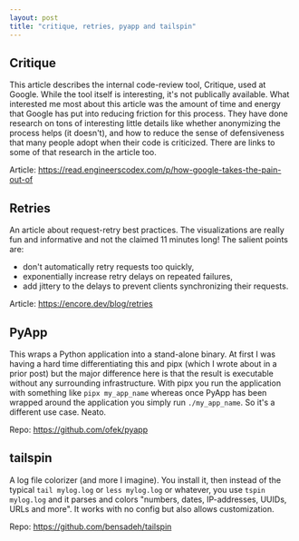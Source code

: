 ```yaml
---
layout: post
title: "critique, retries, pyapp and tailspin"
---
```


## Critique 

This article describes the internal code-review tool, Critique, used at Google. While the tool itself is interesting, it's not publically available. What interested me most about this article was the amount of time and energy that Google has put into reducing friction for this process. They have done research on tons of interesting little details like whether anonymizing the process helps (it doesn't), and how to reduce the sense of defensiveness that many people adopt when their code is criticized. There are links to some of that research in the article too.

Article: <https://read.engineerscodex.com/p/how-google-takes-the-pain-out-of>

## Retries

An article about request-retry best practices. The visualizations are really fun and informative and not the claimed 11 minutes long! The salient points are:

- don't automatically retry requests too quickly,
- exponentially increase retry delays on repeated failures,
- add jittery to the delays to prevent clients synchronizing their requests.

Article: <https://encore.dev/blog/retries>

## PyApp

This wraps a Python application into a stand-alone binary. At first I was having a hard time differentiating this and pipx (which I wrote about in a prior post) but the major difference here is that the result is executable without any surrounding infrastructure. With pipx you run the application with something like `pipx my_app_name` whereas once PyApp has been wrapped around the application you simply run `./my_app_name`. So it's a different use case. Neato.

Repo: <https://github.com/ofek/pyapp>

## tailspin

A log file colorizer (and more I imagine). You install it, then instead of the typical `tail mylog.log` or `less mylog.log` or whatever, you use `tspin mylog.log` and it parses and colors "numbers, dates, IP-addresses, UUIDs, URLs and more". It works with no config but also allows customization.

Repo: <https://github.com/bensadeh/tailspin>
